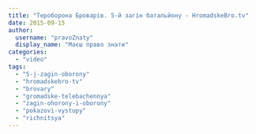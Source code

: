 ```yaml
---
title: "Тероборона Броварів. 5-й загін батальйону - HromadskeBro.tv"
date: 2015-09-15
author: 
  username: "pravoZnaty"
  display_name: "Маєш право знати"
categories: 
  - "video"
tags: 
  - "5-j-zagin-oborony"
  - "hromadskebro-tv"
  - "brovary"
  - "gromadske-telebachennya"
  - "zagin-ohorony-i-oborony"
  - "pokazovi-vystupy"
  - "richnitsya"
---
```



